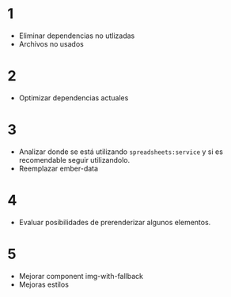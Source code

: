 # 1
+ Eliminar dependencias no utlizadas
+ Archivos no usados

# 2
+ Optimizar dependencias actuales

# 3
+ Analizar donde se está utilizando `spreadsheets:service` y si es recomendable seguir utilizandolo.
+ Reemplazar ember-data

# 4
+ Evaluar posibilidades de prerenderizar algunos elementos.

# 5
+ Mejorar component img-with-fallback
+ Mejoras estilos
